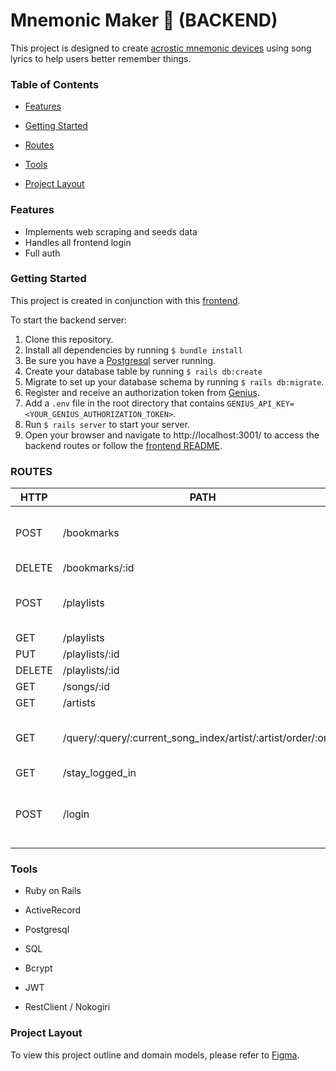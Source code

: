 # Mnemonic Maker 🧠 (BACKEND)
This project is designed to create [acrostic mnemonic devices](https://citeseerx.ist.psu.edu/viewdoc/download?doi=10.1.1.898.2352&rep=rep1&type=pdf) using song lyrics to help users better remember things.

### Table of Contents
- [Features](#features)

- [Getting Started](#getting-started)

- [Routes](#routes)

- [Tools](#tools)

- [Project Layout](#project-layout)

### Features
- Implements web scraping and seeds data
- Handles all frontend login
- Full auth

### Getting Started
This project is created in conjunction with this [frontend](https://github.com/seanytdawg/Mnemonic-2.0-front-end). 

To start the backend server:
1. Clone this repository.
2. Install all dependencies by running ```$ bundle install```
3. Be sure you have a [Postgresql](https://www.postgresql.org/) server running.
4. Create your database table by running ```$ rails db:create```
5. Migrate to set up your database schema by running ```$ rails db:migrate```.
6. Register and receive an authorization token from [Genius](https://docs.genius.com/).
7. Add a ```.env``` file in the root directory that contains ```GENIUS_API_KEY=<YOUR_GENIUS_AUTHORIZATION_TOKEN>```.
8. Run ```$ rails server``` to start your server. 
9. Open your browser and navigate to http://localhost:3001/ to access the backend routes or follow the [frontend README](https://github.com/Jackmt9/mnemonic-maker-frontend/blob/master/README.md).

### ROUTES
| HTTP   | PATH                                                          | IF VALID                                                                    | IF INVALID                                   |   |
|--------|---------------------------------------------------------------|-----------------------------------------------------------------------------|----------------------------------------------|---|
| POST   | /bookmarks                                                    | { message:  "Bookmark created."  }                                          | {message:  "Failed to create new bookmark"}  |   |
| DELETE | /bookmarks/:id                                                | {bookmark: {...}}                                                           |                                              |   |
| POST   | /playlists                                                    | {playlist: {...}}                                                           | {message:  "Failed to create new playlist."} |   |
| GET    | /playlists                                                    | {playlists: [{},{},...]}                                                    |                                              |   |
| PUT    | /playlists/:id                                                | {playlists: {...}}                                                          |                                              |   |
| DELETE | /playlists/:id                                                | {playlist: {...}}                                                           |                                              |   |
| GET    | /songs/:id                                                    | {song: {...}}                                                               |                                              |   |
| GET    | /artists                                                      | {artists: [{},{},...]}                                                      |                                              |   |
| GET    | /query/:query/:current_song_index/artist/:artist/order/:order | {matching_phrase: {}, song: {}, current_song_index: ..., input_phrase: ...} | {error:  "No matching text"}                 |   |
| GET    | /stay_logged_in                                               | {user: {...}, token: ...}                                                   |                                              |   |
| POST   | /login                                                        | {user: {...}, token: ...}                                                   | {message:  "Incorrect username or password"} |   |

### Tools
- Ruby on Rails

- ActiveRecord

- Postgresql

- SQL

- Bcrypt

- JWT

- RestClient / Nokogiri

### Project Layout
To view this project outline and domain models, please refer to [Figma](https://www.figma.com/file/FTc7kkD4KNCCM48LuoAGWz/Mnemonic-Maker?node-id=0%3A1).
